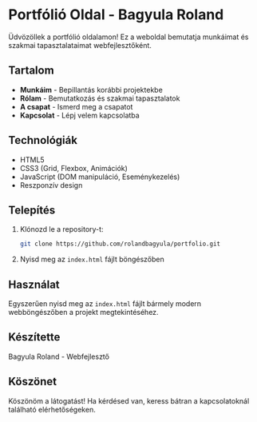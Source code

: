 # Portfólió Oldal - Bagyula Roland

Üdvözöllek a portfólió oldalamon! Ez a weboldal bemutatja munkáimat és szakmai tapasztalataimat webfejlesztőként.

## Tartalom

- **Munkáim** - Bepillantás korábbi projektekbe
- **Rólam** - Bemutatkozás és szakmai tapasztalatok
- **A csapat** - Ismerd meg a csapatot
- **Kapcsolat** - Lépj velem kapcsolatba

## Technológiák

- HTML5
- CSS3 (Grid, Flexbox, Animációk)
- JavaScript (DOM manipuláció, Eseménykezelés)
- Reszponzív design

## Telepítés

1. Klónozd le a repository-t:
   ```bash
   git clone https://github.com/rolandbagyula/portfolio.git
   ```
2. Nyisd meg az `index.html` fájlt böngészőben

## Használat

Egyszerűen nyisd meg az `index.html` fájlt bármely modern webböngészőben a projekt megtekintéséhez.

## Készítette

Bagyula Roland - Webfejlesztő

## Köszönet

Köszönöm a látogatást! Ha kérdésed van, keress bátran a kapcsolatoknál található elérhetőségeken.
